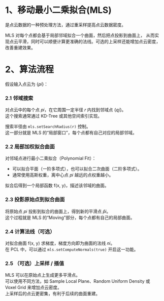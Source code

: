 # 1、移动最小二乘拟合(MLS)
是点云数据的一种预处理方法，通过重采样提高点云数据密度。

MLS 对每个点都会基于局部邻域拟合一个曲面，然后把点投影到曲面上，
从而实现点云平滑，同时可以顺便计算更准确的法线。可选的上采样还能增加点云密度，改善重建效果。

# 2、算法流程
假设输入点云为 {𝑝𝑖}：

### 2.1 邻域搜索
对点云中的每个点 𝑝𝑖，在它周围一定半径 𝑟 内找到邻域点 {𝑞𝑗}。  
这个搜索通常通过 KD-Tree 或其他空间索引实现。

搜索半径由 `mls.setSearchRadius(r)` 控制。  
这一部分就是 MLS 的“局部窗口”，每个点都有自己对应的局部邻域。

### 2.2 局部加权拟合曲面
对邻域点进行最小二乘拟合（Polynomial Fit）：
- 可以拟合平面（一阶多项式），也可以拟合二次曲面（二阶多项式）。
- 通常使用高斯权重，离中心点 𝑝𝑖 越远的点权重越小。

拟合后得到一个局部函数 f(x, y)，描述该邻域的曲面。

### 2.3 投影原始点到拟合曲面
将原始点 𝑝𝑖 投影到拟合的曲面上，得到新的平滑点 𝑝̃𝑖。  
这个过程就是 MLS 的“Moving”部分，每个点都有自己的局部曲面。

### 2.4 计算法线（可选）
对拟合曲面 f(x, y) 求梯度，梯度方向即为曲面的法线 𝑛𝑖。  
在 PCL 中，可以通过 `mls.setComputeNormals(true)` 开启这一功能。

### 2.5 （可选）上采样 / 插值
MLS 可以在原始点上生成更多平滑点。  
可以使用不同方法，如 Sample Local Plane、Random Uniform Density 或 Voxel Grid 来增加点云密度。  
上采样后的点云更密集，有利于后续的曲面重建。

